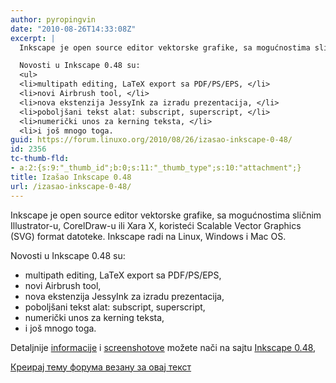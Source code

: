 ```yaml
---
author: pyropingvin
date: "2010-08-26T14:33:08Z"
excerpt: |
  Inkscape je open source editor vektorske grafike, sa mogućnostima sličnim Illustrator-u, CorelDraw-u ili Xara X, koristeći Scalable Vector Graphics (SVG) format datoteke. Inkscape radi na Linux, Windows i Mac OS.

  Novosti u Inkscape 0.48 su:
  <ul>
  <li>multipath editing, LaTeX export sa PDF/PS/EPS, </li>
  <li>novi Airbrush tool, </li>
  <li>nova ekstenzija JessyInk za izradu prezentacija, </li>
  <li>poboljšani tekst alat: subscript, superscript, </li>
  <li>numerički unos za kerning teksta, </li>
  <li>i još mnogo toga.
guid: https://forum.linuxo.org/2010/08/26/izasao-inkscape-0-48/
id: 2356
tc-thumb-fld:
- a:2:{s:9:"_thumb_id";b:0;s:11:"_thumb_type";s:10:"attachment";}
title: Izašao Inkscape 0.48
url: /izasao-inkscape-0-48/
---
```

Inkscape je open source editor vektorske grafike, sa mogućnostima sličnim Illustrator-u, CorelDraw-u ili Xara X, koristeći Scalable Vector Graphics (SVG) format datoteke. Inkscape radi na Linux, Windows i Mac OS.

Novosti u Inkscape 0.48 su:

  * multipath editing, LaTeX export sa PDF/PS/EPS, 
  * novi Airbrush tool, 
  * nova ekstenzija JessyInk za izradu prezentacija, 
  * poboljšani tekst alat: subscript, superscript, 
  * numerički unos za kerning teksta, 
  * i još mnogo toga. 

Detaljnije [informacije](http://wiki.inkscape.org/wiki/index.php/Release_notes/0.48) i [screenshotove](http://www.inkscape.org/screenshots/index.php?lang=en) možete nači na sajtu [Inkscape 0.48](http://www.inkscape.org/),

[Креирај тему форума везану за овај текст](https://linuxo.org/nova-tema-na-forumu/?se_pid=2356)
